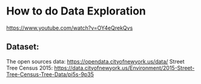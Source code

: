 # How to do Data Exploration
https://www.youtube.com/watch?v=OY4eQrekQvs

## Dataset:
The open sources data:
https://opendata.cityofnewyork.us/data/
Street Tree Census 2015:
https://data.cityofnewyork.us/Environment/2015-Street-Tree-Census-Tree-Data/pi5s-9p35